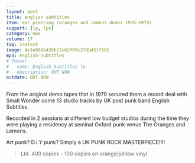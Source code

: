 ```yaml
---
layout: post
title: english subtitles
item: ear piercing (oranges and lemons demos 1978-1979)
support: [lp, lpc]
category: eps
volume: 17
tag: instock
image: 4e1e865b438b23c62f09c2f9b451f501
mp3: english-subtitles
# focus:
#   name: English Subtitles lp
#   description: OUT NOW
outdate: OUT NOW
---
```


From the original demo tapes that in 1979 secured them a record deal with Small Wonder come 13 studio tracks by UK post punk band English Subtitles.

Recorded in 2 sessions at different low budget studios during the time they were playing a residency at seminal Oxford punk venue The Oranges and Lemons.

Art punk? D.I.Y punk? Simply a UK PUNK ROCK MASTERPIECE!!!!

> Ltd. 400 copies - 100 copies on orange/yellow vinyl 

